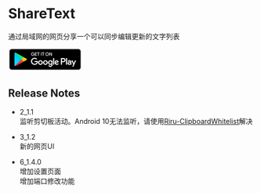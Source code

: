# ShareText

通过局域网的网页分享一个可以同步编辑更新的文字列表

<a href="https://play.google.com/store/apps/details?id=com.cy.shareText"><img src="google-play-badge.png" title="Get it on Google Play" width="30%"></a>

## Release Notes
- 2_1.1  
  监听剪切板活动。Android 10无法监听，请使用[Riru-ClipboardWhitelist](https://github.com/Kr328/Riru-ClipboardWhitelist)解决

- 3_1.2  
  新的网页UI

- 6_1.4.0  
  增加设置页面  
  增加端口修改功能
